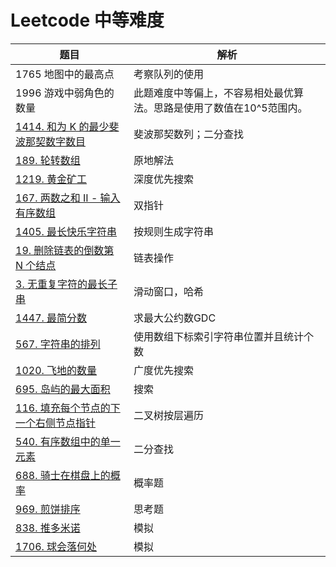 # Leetcode 中等难度

| 题目                                                         | 解析                                                         |
| ------------------------------------------------------------ | ------------------------------------------------------------ |
| 1765 地图中的最高点                                          | 考察队列的使用                                               |
| 1996 游戏中弱角色的数量                                      | 此题难度中等偏上，不容易相处最优算法。思路是使用了数值在10^5范围内。 |
| [1414. 和为 K 的最少斐波那契数字数目](https://leetcode-cn.com/problems/find-the-minimum-number-of-fibonacci-numbers-whose-sum-is-k/) | 斐波那契数列；二分查找                                       |
| [189. 轮转数组](https://leetcode-cn.com/problems/rotate-array/) | 原地解法                                                     |
| [1219. 黄金矿工](https://leetcode-cn.com/problems/path-with-maximum-gold/) | 深度优先搜索                                                 |
| [167. 两数之和 II - 输入有序数组](https://leetcode-cn.com/problems/two-sum-ii-input-array-is-sorted/) | 双指针                                                       |
| [1405. 最长快乐字符串](https://leetcode-cn.com/problems/longest-happy-string/) | 按规则生成字符串                                             |
| [19. 删除链表的倒数第 N 个结点](https://leetcode-cn.com/problems/remove-nth-node-from-end-of-list/) | 链表操作                                                     |
| [3. 无重复字符的最长子串](https://leetcode-cn.com/problems/longest-substring-without-repeating-characters/) | 滑动窗口，哈希                                               |
| [1447. 最简分数](https://leetcode-cn.com/problems/simplified-fractions/) | 求最大公约数GDC                                              |
| [567. 字符串的排列](https://leetcode-cn.com/problems/permutation-in-string/) | 使用数组下标索引字符串位置并且统计个数                       |
| [1020. 飞地的数量](https://leetcode-cn.com/problems/number-of-enclaves/) | 广度优先搜索                                                 |
| [695. 岛屿的最大面积](https://leetcode-cn.com/problems/max-area-of-island/) | 搜索                                                         |
| [116. 填充每个节点的下一个右侧节点指针](https://leetcode-cn.com/problems/populating-next-right-pointers-in-each-node/) | 二叉树按层遍历                                               |
| [540. 有序数组中的单一元素](https://leetcode-cn.com/problems/single-element-in-a-sorted-array/) | 二分查找                                                     |
| [688. 骑士在棋盘上的概率](https://leetcode-cn.com/problems/knight-probability-in-chessboard/) | 概率题                                                       |
| [969. 煎饼排序](https://leetcode-cn.com/problems/pancake-sorting/) | 思考题                                                       |
| [838. 推多米诺](https://leetcode-cn.com/problems/push-dominoes/) | 模拟                                                         |
| [1706. 球会落何处](https://leetcode-cn.com/problems/where-will-the-ball-fall/) | 模拟                                                         |

